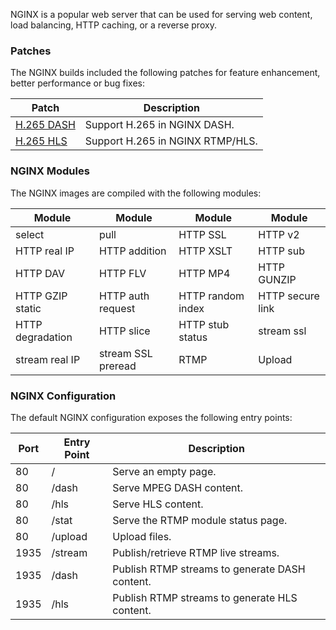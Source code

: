NGINX is a popular web server that can be used for serving web content, load balancing, HTTP caching, or a reverse proxy.

### Patches

The NGINX builds included the following patches for feature enhancement, better performance or bug fixes:

| Patch | Description |
|-------|-------------|
|[H.265 DASH](https://raw.githubusercontent.com/VCDP/CDN/master/0002-add-HEVC-support-for-dash.patch)|Support H.265 in NGINX DASH.|
|[H.265 HLS](https://raw.githubusercontent.com/VCDP/CDN/master/0001-add-hevc-support-for-rtmp-and-hls.patch)|Support H.265 in NGINX RTMP/HLS.|

### NGINX Modules

The NGINX images are compiled with the following modules:

|Module|Module|Module|Module|
|------|------|------|------|
|select|pull|HTTP SSL|HTTP v2|
|HTTP real IP|HTTP addition|HTTP XSLT|HTTP sub|
|HTTP DAV|HTTP FLV|HTTP MP4|HTTP GUNZIP|
|HTTP GZIP static|HTTP auth request|HTTP random index|HTTP secure link|
|HTTP degradation|HTTP slice|HTTP stub status|stream ssl|
|stream real IP|stream SSL preread|RTMP|Upload|

### NGINX Configuration

The default NGINX configuration exposes the following entry points:

|Port| Entry Point | Description |
|----|-------------|-------------|
|80|/|Serve an empty page.|
|80|/dash|Serve MPEG DASH content.|
|80|/hls|Serve HLS content.|
|80|/stat|Serve the RTMP module status page.|
|80|/upload|Upload files.|
|1935|/stream|Publish/retrieve RTMP live streams.|
|1935|/dash|Publish RTMP streams to generate DASH content.|
|1935|/hls|Publish RTMP streams to generate HLS content.|
